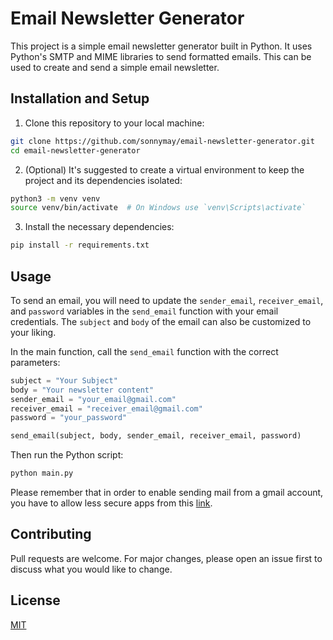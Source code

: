 # Email Newsletter Generator

This project is a simple email newsletter generator built in Python. It uses Python's SMTP and MIME libraries to send formatted emails. This can be used to create and send a simple email newsletter.

## Installation and Setup

1. Clone this repository to your local machine:

```bash
git clone https://github.com/sonnymay/email-newsletter-generator.git
cd email-newsletter-generator
```

2. (Optional) It's suggested to create a virtual environment to keep the project and its dependencies isolated:

```bash
python3 -m venv venv
source venv/bin/activate  # On Windows use `venv\Scripts\activate`
```

3. Install the necessary dependencies:

```bash
pip install -r requirements.txt
```

## Usage

To send an email, you will need to update the `sender_email`, `receiver_email`, and `password` variables in the `send_email` function with your email credentials. The `subject` and `body` of the email can also be customized to your liking. 

In the main function, call the `send_email` function with the correct parameters:

```python
subject = "Your Subject"
body = "Your newsletter content"
sender_email = "your_email@gmail.com"
receiver_email = "receiver_email@gmail.com"
password = "your_password"

send_email(subject, body, sender_email, receiver_email, password)
```

Then run the Python script:

```bash
python main.py
```

Please remember that in order to enable sending mail from a gmail account, you have to allow less secure apps from this [link](https://myaccount.google.com/lesssecureapps).

## Contributing

Pull requests are welcome. For major changes, please open an issue first to discuss what you would like to change.

## License

[MIT](https://choosealicense.com/licenses/mit/)
